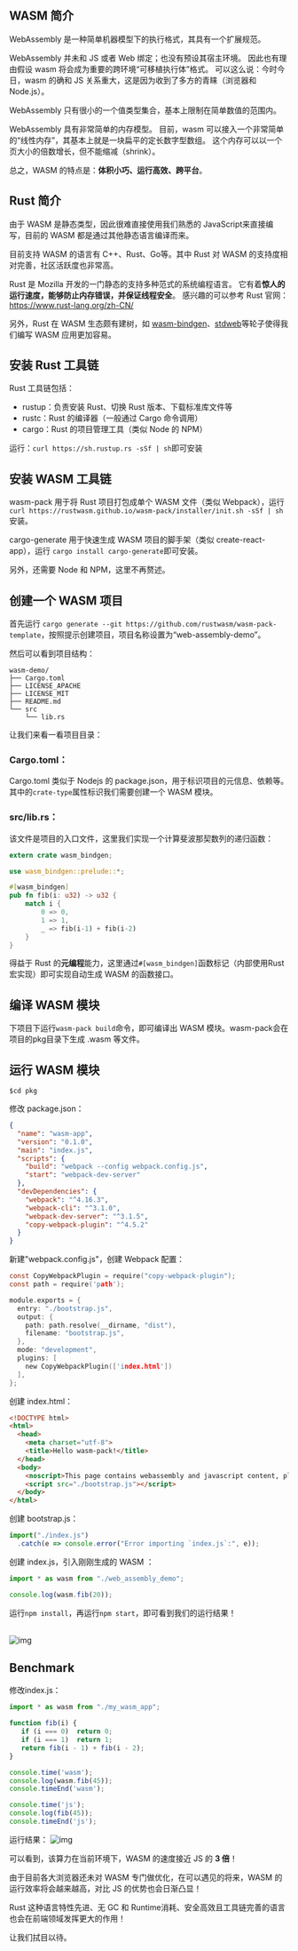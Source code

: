 ## WASM 简介

WebAssembly 是一种简单机器模型下的执行格式，其具有一个扩展规范。

WebAssembly 并未和 JS 或者 Web 绑定；也没有预设其宿主环境。 因此也有理由假设 wasm 将会成为重要的跨环境“可移植执行体”格式。 可以这么说：今时今日，wasm 的确和 JS 关系重大，这是因为收到了多方的青睐（浏览器和 Node.js）。

WebAssembly 只有很小的一个值类型集合，基本上限制在简单数值的范围内。

WebAssembly 具有非常简单的内存模型。 目前，wasm 可以接入一个非常简单的“线性内存”，其基本上就是一块扁平的定长数字型数组。 这个内存可以以一个页大小的倍数增长，但不能缩减（shrink）。

总之，WASM 的特点是：**体积小巧、运行高效、跨平台**。

## Rust 简介

由于 WASM 是静态类型，因此很难直接使用我们熟悉的 JavaScript来直接编写，目前的 WASM 都是通过其他静态语言编译而来。

目前支持 WASM 的语言有 C++、Rust、Go等。其中 Rust 对 WASM 的支持度相对完善，社区活跃度也非常高。

Rust 是 Mozilla 开发的一门静态的支持多种范式的系统编程语言。 它有着**惊人的运行速度，能够防止内存错误，并保证线程安全**。 感兴趣的可以参考 Rust 官网：https://www.rust-lang.org/zh-CN/

另外，Rust 在 WASM 生态颇有建树，如 [wasm-bindgen](https://github.com/rustwasm/wasm-bindgen)、[stdweb](https://github.com/koute/stdweb)等轮子使得我们编写 WASM 应用更加容易。

## 安装 Rust 工具链

Rust 工具链包括：

- rustup：负责安装 Rust、切换 Rust 版本、下载标准库文件等
- rustc：Rust 的编译器（一般通过 Cargo 命令调用）
- cargo：Rust 的项目管理工具（类似 Node 的 NPM）

运行：`curl https://sh.rustup.rs -sSf | sh`即可安装

## 安装 WASM 工具链

wasm-pack 用于将 Rust 项目打包成单个 WASM 文件（类似 Webpack），运行 `curl https://rustwasm.github.io/wasm-pack/installer/init.sh -sSf | sh`安装。

cargo-generate 用于快速生成 WASM 项目的脚手架（类似 create-react-app），运行 `cargo install cargo-generate`即可安装。

另外，还需要 Node 和 NPM，这里不再赘述。

## 创建一个 WASM 项目

首先运行 `cargo generate --git https://github.com/rustwasm/wasm-pack-template`，按照提示创建项目，项目名称设置为“web-assembly-demo”。

然后可以看到项目结构：

```
wasm-demo/
├── Cargo.toml
├── LICENSE_APACHE
├── LICENSE_MIT
├── README.md
└── src
    └── lib.rs
```

让我们来看一看项目目录：

### Cargo.toml：

Cargo.toml 类似于 Nodejs 的 package.json，用于标识项目的元信息、依赖等。其中的`crate-type`属性标识我们需要创建一个 WASM 模块。

### src/lib.rs：

该文件是项目的入口文件，这里我们实现一个计算斐波那契数列的递归函数：

```rust
extern crate wasm_bindgen; 

use wasm_bindgen::prelude::*;  

#[wasm_bindgen]
pub fn fib(i: u32) -> u32 {
    match i {
        0 => 0,
        1 => 1,
        _ => fib(i-1) + fib(i-2)
    }
}
```

得益于 Rust 的**元编程**能力，这里通过`#[wasm_bindgen]`函数标记（内部使用Rust宏实现）即可实现自动生成 WASM 的函数接口。

## 编译 WASM 模块

下项目下运行`wasm-pack build`命令，即可编译出 WASM 模块。wasm-pack会在项目的pkg目录下生成 .wasm 等文件。

## 运行 WASM 模块

`$cd pkg`

修改 package.json：

```json
{
  "name": "wasm-app",
  "version": "0.1.0",
  "main": "index.js",
  "scripts": {
    "build": "webpack --config webpack.config.js",
    "start": "webpack-dev-server"
  },
  "devDependencies": {
    "webpack": "^4.16.3",
    "webpack-cli": "^3.1.0",
    "webpack-dev-server": "^3.1.5",
    "copy-webpack-plugin": "^4.5.2"
  }
}
```

新建"webpack.config.js"，创建 Webpack 配置：

```c
const CopyWebpackPlugin = require("copy-webpack-plugin");
const path = require('path');

module.exports = {
  entry: "./bootstrap.js",
  output: {
    path: path.resolve(__dirname, "dist"),
    filename: "bootstrap.js",
  },
  mode: "development",
  plugins: [
    new CopyWebpackPlugin(['index.html'])
  ],
};
```

创建 index.html：

```html
<!DOCTYPE html>
<html>
  <head>
    <meta charset="utf-8">
    <title>Hello wasm-pack!</title>
  </head>
  <body>
    <noscript>This page contains webassembly and javascript content, please enable javascript in your browser.</noscript>
    <script src="./bootstrap.js"></script>
  </body>
</html>
```

创建 bootstrap.js：

```javascript
import("./index.js")
  .catch(e => console.error("Error importing `index.js`:", e));
```

创建 index.js，引入刚刚生成的 WASM ：

```javascript
import * as wasm from "./web_assembly_demo";

console.log(wasm.fib(20));
```

运行`npm install`，再运行`npm start`，即可看到我们的运行结果！ <br><br>

![img](../static/52a6704314b17e0932bae85a14d0dfd5.png)

## Benchmark

修改index.js：

```javascript
import * as wasm from "./my_wasm_app";

function fib(i) {
   if (i === 0)  return 0;
   if (i === 1)  return 1;
   return fib(i - 1) + fib(i - 2);
}

console.time('wasm');
console.log(wasm.fib(45));
console.timeEnd('wasm');

console.time('js');
console.log(fib(45));
console.timeEnd('js');
```

运行结果： ![img](../static/4ae084a1d24478b6526307096b3f4816.png)

可以看到，该算力在当前环境下，WASM 的速度接近 JS 的 **3 倍**！

由于目前各大浏览器还未对 WASM 专门做优化，在可以遇见的将来，WASM 的运行效率将会越来越高，对比 JS 的优势也会日渐凸显！

Rust 这种语言特性先进、无 GC 和 Runtime消耗、安全高效且工具链完善的语言也会在前端领域发挥更大的作用！

让我们拭目以待。